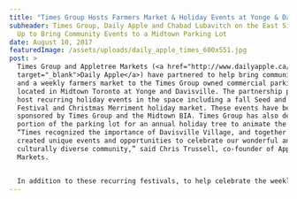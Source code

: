 ```yaml
---
title: "Times Group Hosts Farmers Market & Holiday Events at Yonge & Davisville "
subheader: Times Group, Daily Apple and Chabad Lubavitch on the East Side Team
  Up to Bring Community Events to a Midtown Parking Lot
date: August 10, 2017
featuredImage: /assets/uploads/daily_apple_times_600x551.jpg
post: >
  Times Group and Appletree Markets (<a href="http://www.dailyapple.ca/"
  target="_blank">Daily Apple</a>) have partnered to help bring community events
  and a weekly farmers market to the Times Group owned commercial parking lot
  located in Midtown Toronto at Yonge and Davisville. The partnership plans to
  host recurring holiday events in the space including a fall Seed and Kernel
  Festival and Christmas Merriment holiday market. These events have been
  sponsored by Times Group and the Midtown BIA. Times Group has also dedicated a
  portion of the parking lot for an annual holiday tree to animate the space.
  “Times recognized the importance of Davisville Village, and together we have
  created unique events and opportunities to celebrate our wonderful and
  culturally diverse community,” said Chris Trussell, co-founder of Appletree
  Markets.


  In addition to these recurring festivals, to help celebrate the weeklong Jewish festival of Sukkot Times Group has dedicated a portion of the property to a seasonal City Sukkah erected and maintained by Rabbi Shmuly and Mushkie Grossbaum of the <a href="https://www.chabadontheeastside.com/" target="_blank">Chabad Lubavitch on the East Side</a>. The Sukkah has been designed and decorated by renowned artists Ian Leventhal, Jessica Gorlicky, Emanuel Ciobanica, Nicole Neagu and Isaac Winstangel.
---
```

